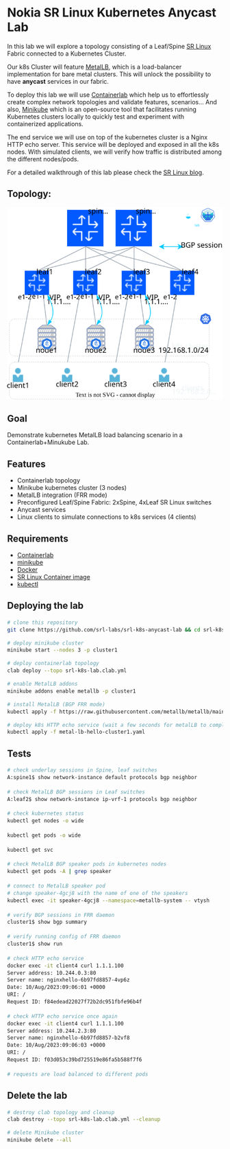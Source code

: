 # Nokia SR Linux Kubernetes Anycast Lab

In this lab we will explore a topology consisting of a Leaf/Spine [SR Linux](https://learn.srlinux.dev/) Fabric connected to a Kubernetes Cluster.

Our k8s Cluster will feature [MetalLB](https://metallb.universe.tf/), which is a load-balancer implementation for bare metal clusters. This will unlock the possibility to have **anycast** services in our fabric.

To deploy this lab we will use [Containerlab](https://containerlab.dev/) which help us to effortlessly create complex network topologies and validate features, scenarios... And also, [Minikube](https://minikube.sigs.k8s.io/) which is an open-source tool that facilitates running Kubernetes clusters locally to quickly test and experiment with containerized applications.

The end service we will use on top of the kubernetes cluster is a Nginx HTTP echo server. This service will be deployed and exposed in all the k8s nodes. With simulated clients, we will verify how traffic is distributed among the different nodes/pods.

For a detailed walkthrough of this lab please check the [SR Linux blog](https://learn.srlinux.dev/blog/2023/sr-linux-kubernetes-anycast-lab/).



## Topology:
<p align="center">
 <img src="images/topology.svg" width="600">
</p>

## Goal
Demonstrate kubernetes MetalLB load balancing scenario in a Containerlab+Minukube Lab.

## Features
- Containerlab topology
- Minikube kubernetes cluster (3 nodes)
- MetalLB integration (FRR mode)
- Preconfigured Leaf/Spine Fabric: 2xSpine, 4xLeaf SR Linux switches
- Anycast services
- Linux clients to simulate connections to k8s services (4 clients)


## Requirements
- [Containerlab](https://containerlab.dev/)
- [minikube](https://minikube.sigs.k8s.io)
- [Docker](https://docs.docker.com/engine/install/)
- [SR Linux Container image](https://github.com/nokia/srlinux-container-image)
- [kubectl](https://kubernetes.io/docs/tasks/tools/)

## Deploying the lab

```bash
# clone this repository
git clone https://github.com/srl-labs/srl-k8s-anycast-lab && cd srl-k8s-anycast-lab
```

```bash
# deploy minikube cluster
minikube start --nodes 3 -p cluster1
```

```bash
# deploy containerlab topology
clab deploy --topo srl-k8s-lab.clab.yml
```

```bash
# enable MetalLB addons
minikube addons enable metallb -p cluster1
```

```bash
# install MetalLB (BGP FRR mode)
kubectl apply -f https://raw.githubusercontent.com/metallb/metallb/main/config/manifests/metallb-frr.yaml
```

```bash
# deploy k8s HTTP echo service (wait a few seconds for metalLB to complete installation)
kubectl apply -f metal-lb-hello-cluster1.yaml
```

## Tests

```bash
# check underlay sessions in Spine, leaf switches
A:spine1$ show network-instance default protocols bgp neighbor

# check MetalLB BGP sessions in Leaf switches
A:leaf2$ show network-instance ip-vrf-1 protocols bgp neighbor

# check kubernetes status
kubectl get nodes -o wide

kubectl get pods -o wide

kubectl get svc

# check MetalLB BGP speaker pods in kubernetes nodes
kubectl get pods -A | grep speaker

# connect to MetalLB speaker pod
# change speaker-4gcj8 with the name of one of the speakers
kubectl exec -it speaker-4gcj8 --namespace=metallb-system -- vtysh

# verify BGP sessions in FRR daemon
cluster1$ show bgp summary

# verify running config of FRR daemon
cluster1$ show run

# check HTTP echo service
docker exec -it client4 curl 1.1.1.100
Server address: 10.244.0.3:80
Server name: nginxhello-6b97fd8857-4vp6z
Date: 10/Aug/2023:09:06:01 +0000
URI: /
Request ID: f84edead22027f72b2dc951fbfe96b4f

# check HTTP echo service once again
docker exec -it client4 curl 1.1.1.100
Server address: 10.244.2.3:80
Server name: nginxhello-6b97fd8857-b2vf8
Date: 10/Aug/2023:09:06:03 +0000
URI: /
Request ID: f03d053c39bd725519e86fa5b588f7f6

# requests are load balanced to different pods
```

## Delete the lab

```bash
# destroy clab topology and cleanup 
clab destroy --topo srl-k8s-lab.clab.yml --cleanup
```

```bash
# delete Minikube cluster
minikube delete --all
```